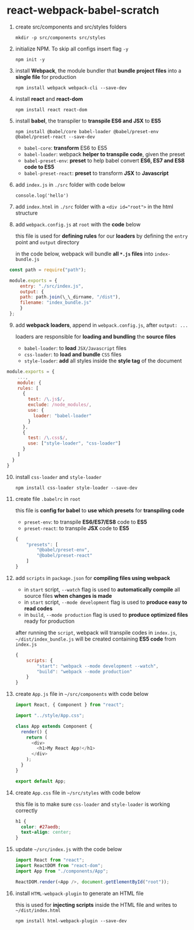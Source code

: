# react-webpack-babel-scratch

1. create src/components and src/styles folders

   `mkdir -p src/components src/styles`

2. initialize NPM. To skip all configs insert flag `-y`

   `npm init -y`

3. install **Webpack**, the module bundler that **bundle project files** into a **single file** for production

   `npm install webpack webpack-cli --save-dev`

4. install **react** and **react-dom**

   `npm install react react-dom`

5. install **babel**, the transpiler to **transpile ES6 and JSX** to **ES5**

   `npm install @babel/core babel-loader @babel/preset-env @babel/preset-react --save-dev`

   - `babel-core`: **transform** ES6 to ES5
   - `babel-loader`: webpack **helper to transpile code**, given the preset
   - `babel-preset-env`: **preset** to help babel convert **ES6, ES7 and ES8 code to ES5**
   - `babel-preset-react`: **preset** to transform **JSX** to **Javascript**

6. add `index.js` in `./src` folder with code below

   `console.log('hello')`

7. add `index.html` in `./src` folder with a `<div id="root">` in the html structure

8. add `webpack.config.js` at `root` with the **code** below

   this file is used for **defining rules** for our **loaders** by defining the `entry` point and `output` directory

   in the code below, webpack will bundle **all `*.js` files** into `index-bundle.js`

```javascript
 const path = require("path");

 module.exports = {
     entry: "./src/index.js",
     output: {
     path: path.join(\_\_dirname, "/dist"),
     filename: "index_bundle.js"
     }
 };
```

9. add **webpack loaders**, append in `webpack.config.js`, after `output: ...`

   loaders are responsible for **loading and bundling** the **source files**

   - `babel-loader`: to **load** `JSX/Javascript` files
   - `css-loader`: to **load and bundle** `CSS` files
   - `style-loader`: **add** all styles inside the **style tag** of the document

```javascript
module.exports = {
    ...,
    module: {
    rules: [
      {
        test: /\.js$/,
        exclude: /node_modules/,
        use: {
          loader: "babel-loader"
        }
      },
      {
        test: /\.css$/,
        use: ["style-loader", "css-loader"]
      }
    ]
  }
}
```

10. install `css-loader` and `style-loader`

    `npm install css-loader style-loader --save-dev`

11. create file `.babelrc` in `root`

    this file is **config for babel** to **use which presets** for **transpiling code**

    - `preset-env`: to transpile **ES6/ES7/ES8** code to **ES5**
    - `preset-react`: to transpile **JSX** code to **ES5**

    ```javascript
    {
        "presets": [
            "@babel/preset-env",
            "@babel/preset-react"
        ]
    }
    ```

12. add `scripts` in `package.json` for **compiling files using webpack**

    - in `start` script, `--watch` flag is used to **automatically compile** all source files **when changes is made**
    - in `start` script, `--mode development` flag is used to **produce easy to read codes**
    - in `build`, `--mode production` flag is used to **produce optimized files** ready for production

    after running the `script`, webpack will transpile codes in `index.js`, `~/dist/index_bundle.js` will be created containing **ES5 code** from `index.js`

    ```javascript
    {
        scripts: {
            "start": "webpack --mode development --watch",
            "build": "webpack --mode production"
        }
    }
    ```

13. create `App.js` file in `~/src/components` with code below

    ```javascript
    import React, { Component } from "react";

    import "../style/App.css";

    class App extends Component {
      render() {
        return (
          <div>
            <h1>My React App!</h1>
          </div>
        );
      }
    }

    export default App;
    ```

14. create `App.css` file in `~/src/styles` with code below

    this file is to make sure `css-loader` and `style-loader` is working correctly

    ```css
    h1 {
      color: #27aedb;
      text-align: center;
    }
    ```

15. update `~/src/index.js` with the code below

    ```javascript
    import React from "react";
    import ReactDOM from "react-dom";
    import App from "./components/App";

    ReactDOM.render(<App />, document.getElementById("root"));
    ```

16. install `HTML-webpack-plugin` to generate an HTML file

    this is used for **injecting scripts** inside the HTML file and writes to `~/dist/index.html`

    `npm install html-webpack-plugin --save-dev`
